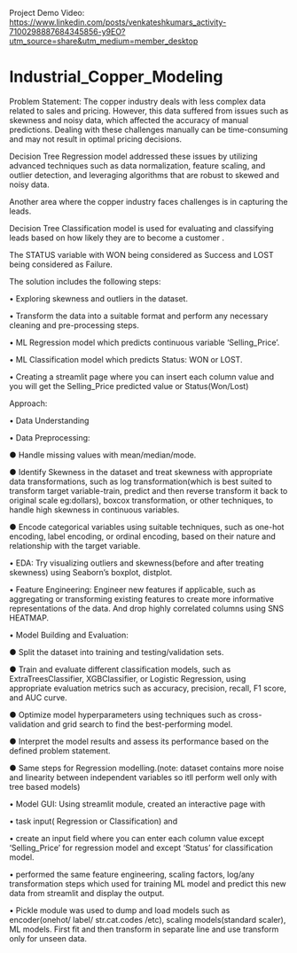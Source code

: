 Project Demo Video: https://www.linkedin.com/posts/venkateshkumars_activity-7100298887684345856-y9EO?utm_source=share&utm_medium=member_desktop
# Industrial_Copper_Modeling
Problem Statement:
The copper industry deals with less complex data related to sales and pricing. However, this data suffered from issues such as skewness and noisy data, which affected the accuracy of manual predictions. Dealing with these challenges manually can be time-consuming and may not result in optimal pricing decisions. 

Decision Tree Regression model addressed these issues by utilizing advanced techniques such as data normalization, feature scaling, and outlier detection, and leveraging algorithms that are robust to skewed and noisy data. 

Another area where the copper industry faces challenges is in capturing the leads. 

Decision Tree Classification model is used for evaluating and classifying leads based on how likely they are to become a customer . 

The STATUS variable with WON being considered as Success and LOST being considered as Failure.

The solution includes the following steps:

•	Exploring skewness and outliers in the dataset.

•	Transform the data into a suitable format and perform any necessary cleaning and pre-processing steps.

•	ML Regression model which predicts continuous variable ‘Selling_Price’.

•	ML Classification model which predicts Status: WON or LOST.

•	Creating a streamlit page where you can insert each column value and you will get the Selling_Price predicted value or Status(Won/Lost)

Approach: 

•	Data Understanding

•	Data Preprocessing: 

●	Handle missing values with mean/median/mode.

●	Identify Skewness in the dataset and treat skewness with appropriate data transformations, such as log transformation(which is best suited to transform target variable-train, predict and then reverse transform 
it back to original scale eg:dollars), boxcox transformation, or other techniques, to handle high skewness in continuous variables.

●	Encode categorical variables using suitable techniques, such as one-hot encoding, label encoding, or ordinal encoding, based on their nature and relationship with the target variable.

•	EDA: Try visualizing outliers and skewness(before and after treating skewness) using Seaborn’s boxplot, distplot.

•	Feature Engineering: Engineer new features if applicable, such as aggregating or transforming existing features to create more informative representations of the data. And drop highly correlated columns using SNS HEATMAP.

•	Model Building and Evaluation:

●	Split the dataset into training and testing/validation sets. 

●	Train and evaluate different classification models, such as ExtraTreesClassifier, XGBClassifier, or Logistic Regression, using appropriate evaluation metrics such as accuracy, precision, recall, F1 score, and AUC curve. 

●	Optimize model hyperparameters using techniques such as cross-validation and grid search to find the best-performing model.

●	Interpret the model results and assess its performance based on the defined problem statement.

●	Same steps for Regression modelling.(note: dataset contains more noise and linearity between independent variables so itll perform well only with tree based models)

•	Model GUI: Using streamlit module, created an interactive page with

•	task input( Regression or Classification) and 

•	create an input field where you can enter each column value except ‘Selling_Price’ for regression model and  except ‘Status’ for classification model. 

•	performed the same feature engineering, scaling factors, log/any transformation steps which used for training ML model and predict this new data from streamlit and display the output.

•	Pickle module was used to dump and load models such as encoder(onehot/ label/ str.cat.codes /etc), scaling models(standard scaler), ML models. First fit and then transform in separate line and use transform only for unseen data.
